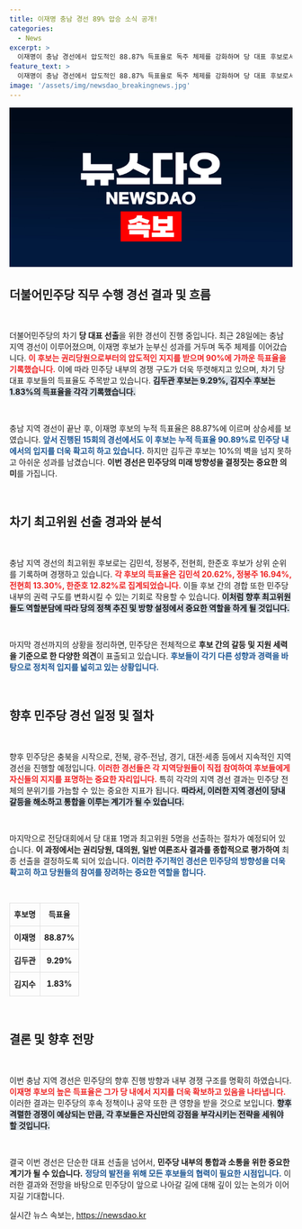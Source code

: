 ```yaml
---
title: 이재명 충남 경선 89% 압승 소식 공개!
categories:
  - News
excerpt: >
  이재명이 충남 경선에서 압도적인 88.87% 득표율로 독주 체제를 강화하며 당 대표 후보로서의 입지를 확고히 했다. 차기 대표 선출을 향한 민주당의 경선이 흥미진진해진다!
feature_text: >
  이재명이 충남 경선에서 압도적인 88.87% 득표율로 독주 체제를 강화하며 당 대표 후보로서의 입지를 확고히 했다. 차기 대표 선출을 향한 민주당의 경선이 흥미진진해진다!
image: '/assets/img/newsdao_breakingnews.jpg'
---
```


<p><img src="/assets/img/newsdao_breakingnews.jpg" alt="ontimetimes 속보" /></p>

<h2 data-ke-size="size26">더불어민주당 직무 수행 경선 결과 및 흐름</h2>

<p data-ke-size="size16">&nbsp;</p>

<p>더불어민주당의 차기 <b>당 대표 선출</b>을 위한 경선이 진행 중입니다. 최근 28일에는 충남 지역 경선이 이루어졌으며, 이재명 후보가 눈부신 성과를 거두며 독주 체제를 이어갔습니다. <b><span style="color: #ee2323;">이 후보는 권리당원으로부터의 압도적인 지지를 받으며 90%에 가까운 득표율을 기록했습니다.</span></b> 이에 따라 민주당 내부의 경쟁 구도가 더욱 뚜렷해지고 있으며, 차기 당 대표 후보들의 득표율도 주목받고 있습니다. <b><span style="background-color: #21538527;">김두관 후보는 9.29%, 김지수 후보는 1.83%의 득표율을 각각 기록했습니다.</span></b> </p>

<p data-ke-size="size16">&nbsp;</p>

<p>충남 지역 경선이 끝난 후, 이재명 후보의 누적 득표율은 88.87%에 이르며 상승세를 보였습니다. <b><span style="color: #1a5490;">앞서 진행된 15회의 경선에서도 이 후보는 누적 득표율 90.89%로 민주당 내에서의 입지를 더욱 확고히 하고 있습니다.</span></b> 하지만 김두관 후보는 10%의 벽을 넘지 못하고 아쉬운 성과를 남겼습니다. <b>이번 경선은 민주당의 미래 방향성을 결정짓는 중요한 의미</b>를 가집니다.</p>

<p data-ke-size="size16">&nbsp;</p>

<h2 data-ke-size="size26">차기 최고위원 선출 경과와 분석</h2>

<p data-ke-size="size16">&nbsp;</p>

<p>충남 지역 경선의 최고위원 후보로는 김민석, 정봉주, 전현희, 한준호 후보가 상위 순위를 기록하며 경쟁하고 있습니다. <b><span style="color: #ee2323;">각 후보의 득표율은 김민석 20.62%, 정봉주 16.94%, 전현희 13.30%, 한준호 12.82%로 집계되었습니다.</span></b> 이들 후보 간의 경합 또한 민주당 내부의 권력 구도를 변화시킬 수 있는 기회로 작용할 수 있습니다. <b><span style="background-color: #21538527;">이처럼 향후 최고위원들도 역할분담에 따라 당의 정책 추진 및 방향 설정에서 중요한 역할을 하게 될 것입니다.</span></b></p>

<p data-ke-size="size16">&nbsp;</p>

<p>마지막 경선까지의 상황을 정리하면, 민주당은 전체적으로 <b>후보 간의 갈등 및 지원 세력을 기준으로 한 다양한 의견</b>이 표출되고 있습니다. <b><span style="color: #1a5490;">후보들이 각기 다른 성향과 경력을 바탕으로 정치적 입지를 넓히고 있는 상황입니다.</span></b> </p>

<p data-ke-size="size16">&nbsp;</p>

<h2 data-ke-size="size26">향후 민주당 경선 일정 및 절차</h2>

<p data-ke-size="size16">&nbsp;</p>

<p>향후 민주당은 충북을 시작으로, 전북, 광주·전남, 경기, 대전·세종 등에서 지속적인 지역 경선을 진행할 예정입니다. <b><span style="color: #ee2323;">이러한 경선들은 각 지역당원들이 직접 참여하여 후보들에게 자신들의 지지를 표명하는 중요한 자리입니다.</span></b> 특히 각각의 지역 경선 결과는 민주당 전체의 분위기를 가늠할 수 있는 중요한 지표가 됩니다.  <b><span style="background-color: #21538527;">따라서, 이러한 지역 경선이 당내 갈등을 해소하고 통합을 이루는 계기가 될 수 있습니다.</span></b></p>

<p data-ke-size="size16">&nbsp;</p>

<p>마지막으로 전당대회에서 당 대표 1명과 최고위원 5명을 선출하는 절차가 예정되어 있습니다. <b>이 과정에서는 권리당원, 대의원, 일반 여론조사 결과를 종합적으로 평가하여</b> 최종 선출을 결정하도록 되어 있습니다. <b><span style="color: #1a5490;">이러한 주기적인 경선은 민주당의 방향성을 더욱 확고히 하고 당원들의 참여를 장려하는 중요한 역할을 합니다.</span></b></p>

<p data-ke-size="size16">&nbsp;</p>

<table style="width: 100%; text-align: center; border-collapse: collapse;">
    <tr>
        <td style="border: 1px solid #e0e0e0; text-align: center; height: 35px;"><b>후보명</b></td>
        <td style="border: 1px solid #e0e0e0; text-align: center; height: 35px;"><b>득표율</b></td>
    </tr>
    <tr>
        <td style="border: 1px solid #e0e0e0; text-align: center; height: 35px;"><b>이재명</b></td>
        <td style="border: 1px solid #e0e0e0; text-align: center; height: 35px;"><b>88.87%</b></td>
    </tr>
    <tr>
        <td style="border: 1px solid #e0e0e0; text-align: center; height: 35px;"><b>김두관</b></td>
        <td style="border: 1px solid #e0e0e0; text-align: center; height: 35px;"><b>9.29%</b></td>
    </tr>
    <tr>
        <td style="border: 1px solid #e0e0e0; text-align: center; height: 35px;"><b>김지수</b></td>
        <td style="border: 1px solid #e0e0e0; text-align: center; height: 35px;"><b>1.83%</b></td>
    </tr>
</table>

<p data-ke-size="size16">&nbsp;</p>

<h2 data-ke-size="size26">결론 및 향후 전망</h2>

<p data-ke-size="size16">&nbsp;</p>

<p>이번 충남 지역 경선은 민주당의 향후 진행 방향과 내부 경쟁 구조를 명확히 하였습니다. <b><span style="color: #ee2323;">이재명 후보의 높은 득표율은 그가 당 내에서 지지를 더욱 확보하고 있음을 나타냅니다.</span></b> 이러한 결과는 민주당의 후속 정책이나 공약 또한 큰 영향을 받을 것으로 보입니다. <b><span style="background-color: #21538527;">향후 격렬한 경쟁이 예상되는 만큼, 각 후보들은 자신만의 강점을 부각시키는 전략을 세워야 할 것입니다.</span></b></p>

<p data-ke-size="size16">&nbsp;</p>

<p>결국 이번 경선은 단순한 대표 선출을 넘어서, <b>민주당 내부의 통합과 소통을 위한 중요한 계기가 될 수 있습니다.</b> <b><span style="color: #1a5490;">정당의 발전을 위해 모든 후보들의 협력이 필요한 시점입니다.</span></b> 이러한 결과와 전망을 바탕으로 민주당이 앞으로 나아갈 길에 대해 깊이 있는 논의가 이어지길 기대합니다.</p>
실시간 뉴스 속보는, <a href="https://newsdao.kr" rel="dofollow">https://newsdao.kr</a>


